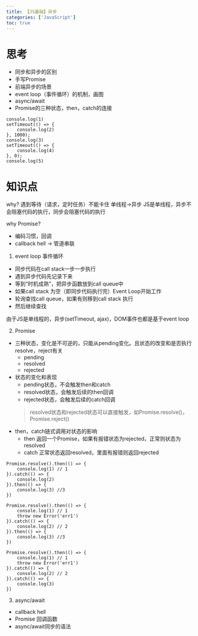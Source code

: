```yaml
---
title: 【JS基础】异步
categories: ['JavaScript']
toc: true
---
```


# 思考
- 同步和异步的区别
- 手写Promise
- 前端异步的场景
- event loop（事件循环）的机制，画图
- async/await
- Promise的三种状态，then，catch的连接
  
```
console.log(1)
setTimeout(() => {
    console.log(2)
}, 1000);
console.log(3)
setTimeout(() => {
    console.log(4)
}, 0);
console.log(5)
```
<!--more-->
# 知识点

why?
遇到等待（请求，定时任务）不能卡住
单线程->异步
JS是单线程，异步不会阻塞代码的执行，同步会阻塞代码的执行

why Promise?
- 编码习惯，回调
- callback hell -> 管道串联

1. event loop 事件循环

- 同步代码在call stack一步一步执行
- 遇到异步代码先记录下来
- 等到“时机成熟”，把异步函数放到call queue中
- 如果call stack 为空（即同步代码执行完）Event Loop开始工作
- 轮询查找call queue，如果有则移到call stack 执行
- 然后继续查找

由于JS是单线程的，异步(setTimeout, ajax)，DOM事件也都是基于event loop

2. Promise
  * 三种状态，变化是不可逆的，只能从pending变化。且状态的改变和是否执行 resolve，reject有关
    - pending
    - resolved
    - rejected
  * 状态的变化和表现
    - pending状态，不会触发then和catch
    - resolved状态，会触发后续的then回调
    - rejected状态，会触发后续的catch回调
    > resolved状态和rejected状态可以直接触发，如Promise.resolve()，Promise.reject()
  * then，catch链式调用对状态的影响 
    - then 返回一个Promise，如果有报错状态为rejected，正常则状态为resolved
    - catch 正常状态返回resolved，里面有报错则返回rejected

```
Promise.resolve().then(() => {
    console.log(1) // 1
}).catch(() => {
    console.log(2)
}).then(() => {
    console.log(3) //3
})

Promise.resolve().then(() => {
    console.log(1) // 1
    throw new Error('err1')
}).catch(() => {
    console.log(2) // 2
}).then(() => {
    console.log(3) //3
})

Promise.resolve().then(() => {
    console.log(1) // 1
    throw new Error('err1')
}).catch(() => {
    console.log(2) // 2
}).catch(() => {
    console.log(3)
})

```

3. async/await
- callback hell
- Promise 回调函数
- async/await同步的语法